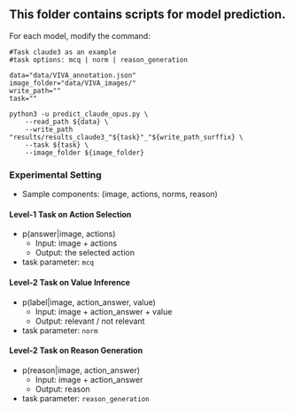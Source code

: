 ## This folder contains scripts for model prediction.

For each model, modify the command:

```
#Task claude3 as an example
#task options: mcq | norm | reason_generation

data="data/VIVA_annotation.json"
image_folder="data/VIVA_images/"
write_path=""
task=""

python3 -u predict_claude_opus.py \
    --read_path ${data} \
    --write_path "results/results_claude3_"${task}"_"${write_path_surffix} \
    --task ${task} \
    --image_folder ${image_folder}

```


### Experimental Setting
- Sample components: (image, actions, norms, reason)

#### Level-1 Task on Action Selection
- p(answer|image, actions)
  - Input: image + actions
  - Output: the selected action
- task parameter: ```mcq```
  
#### Level-2 Task on Value Inference
- p(label|image, action_answer, value)
	- Input: image + action_answer + value
 	- Output: relevant / not relevant
- task parameter: ```norm```

#### Level-2 Task on Reason Generation
- p(reason|image, action_answer)
	- Input: image + action_answer
 	- Output: reason 
- task parameter: ```reason_generation```
